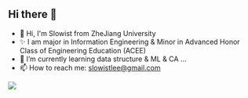 ## Hi there 👋 

<!--
**Slowist-Lee/Slowist-Lee** is a ✨ _special_ ✨ repository because its `README.md` (this file) appears on your GitHub profile.

Here are some ideas to get you started:

- 🔭 I’m currently working on ...
- 🌱 I’m currently learning ...
- 👯 I’m looking to collaborate on ...
- 🤔 I’m looking for help with ...
- 💬 Ask me about ...
- 📫 How to reach me: ...
- 😄 Pronouns: ...
- ⚡ Fun fact: ...
-->

- 👋 Hi, I'm Slowist from ZheJiang University
- ✨ I am major in Information Engineering & Minor in Advanced Honor Class of Engineering Education (ACEE)
- 🌱 I’m currently learning data structure & ML & CA ...
- 📫 How to reach me: slowistlee@gmail.com


<a href="https://github.com/anuraghazra/github-readme-stats">
  <img align="center" src="https://github-readme-stats.vercel.app/api/top-langs/?username=Slowist-Lee&layout=compact" />
</a>
